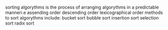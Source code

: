 sorting algorythms is the process of arranging algorythms in a predictable manneri.e
assending order
descending order
lexicographical order
methods to sort algorythms include:
bucket sort
bubble sort
insertion sort
selection sort
radix sort
